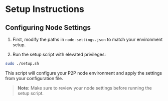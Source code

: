 # Setup Instructions

## Configuring Node Settings

1. First, modify the paths in `node-settings.json` to match your environment setup.

2. Run the setup script with elevated privileges:

```bash
sudo ./setup.sh
```

This script will configure your P2P node environment and apply the settings from your configuration file.

> **Note:** Make sure to review your node settings before running the setup script.
